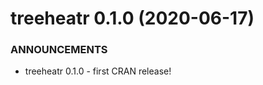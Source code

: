 treeheatr 0.1.0 (2020-06-17)
==============================

### ANNOUNCEMENTS
* treeheatr 0.1.0 - first CRAN release!

